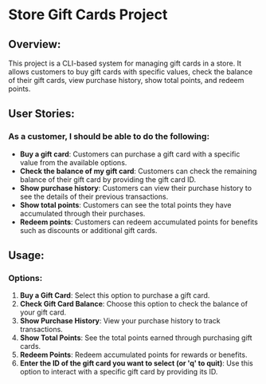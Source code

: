 # Store Gift Cards Project

## Overview:
This project is a CLI-based system for managing gift cards in a store. It allows customers to buy gift cards with specific values, check the balance of their gift cards, view purchase history, show total points, and redeem points.
## User Stories:

### As a customer, I should be able to do the following:
- **Buy a gift card**: Customers can purchase a gift card with a specific value from the available options.
- **Check the balance of my gift card**: Customers can check the remaining balance of their gift card by providing the gift card ID.
- **Show purchase history**: Customers can view their purchase history to see the details of their previous transactions.
- **Show total points**: Customers can see the total points they have accumulated through their purchases.
- **Redeem points**: Customers can redeem accumulated points for benefits such as discounts or additional gift cards.



## Usage:

### Options:
1. **Buy a Gift Card**: Select this option to purchase a gift card.
2. **Check Gift Card Balance**: Choose this option to check the balance of your gift card.
3. **Show Purchase History**: View your purchase history to track transactions.
4. **Show Total Points**: See the total points earned through purchasing gift cards.
5. **Redeem Points**: Redeem accumulated points for rewards or benefits.
6. **Enter the ID of the gift card you want to select (or 'q' to quit)**: Use this option to interact with a specific gift card by providing its ID.

